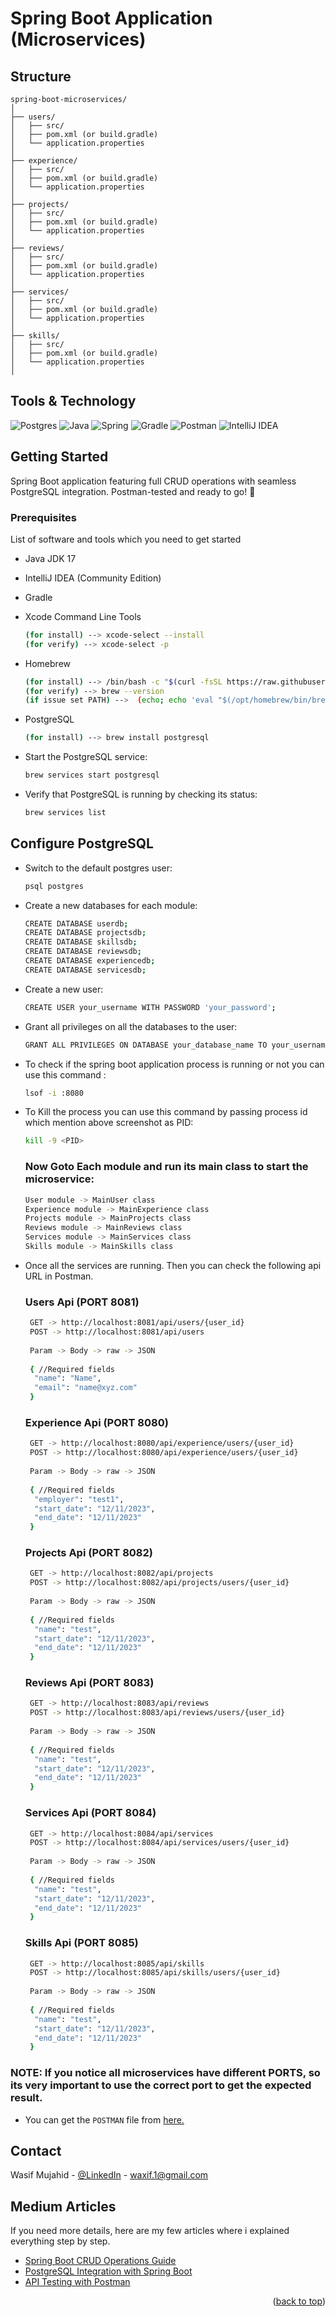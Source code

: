 
# Spring Boot Application (Microservices)

## Structure

```
spring-boot-microservices/
│
├── users/
│   ├── src/
│   ├── pom.xml (or build.gradle)
│   └── application.properties
│
├── experience/
│   ├── src/
│   ├── pom.xml (or build.gradle)
│   └── application.properties
│
├── projects/
│   ├── src/
│   ├── pom.xml (or build.gradle)
│   └── application.properties
│
├── reviews/
│   ├── src/
│   ├── pom.xml (or build.gradle)
│   └── application.properties
│
├── services/
│   ├── src/
│   ├── pom.xml (or build.gradle)
│   └── application.properties
│
├── skills/
│   ├── src/
│   ├── pom.xml (or build.gradle)
│   └── application.properties
│
```

[//]: # (## Explanation:)

[//]: # (* Each microservice has its own directory, with its source code inside the src/ folder.)

[//]: # (* Each microservice also has its own Dockerfile, build configuration &#40;Maven or Gradle&#41;, and application.properties &#40;for configuration&#41;.)

[//]: # (* Dockerfile for each microservice: Each microservice has its own Dockerfile tailored to its specific requirements.)

[//]: # ()
[//]: # (* docker-compose.yml: Use this file to define and run multiple containers for all your microservices. This will allow you to easily start all microservices with a single command.)

## Tools & Technology

![Postgres](https://img.shields.io/badge/postgres-%23316192.svg?style=for-the-badge&logo=postgresql&logoColor=white)
![Java](https://img.shields.io/badge/java-%23ED8B00.svg?style=for-the-badge&logo=openjdk&logoColor=white)
![Spring](https://img.shields.io/badge/spring-%236DB33F.svg?style=for-the-badge&logo=spring&logoColor=white)
![Gradle](https://img.shields.io/badge/Gradle-02303A.svg?style=for-the-badge&logo=Gradle&logoColor=white)
![Postman](https://img.shields.io/badge/Postman-FF6C37?style=for-the-badge&logo=postman&logoColor=white)
![IntelliJ IDEA](https://img.shields.io/badge/IntelliJIDEA-000000.svg?style=for-the-badge&logo=intellij-idea&logoColor=white)



<!-- GETTING STARTED -->
## Getting Started

Spring Boot application featuring full CRUD operations with seamless PostgreSQL integration. Postman-tested and ready to go! 🚀


### Prerequisites

List of software and tools which you need to get started

* Java JDK 17
* IntelliJ IDEA (Community Edition)
* Gradle
* Xcode Command Line Tools
  ```sh
  (for install) --> xcode-select --install
  (for verify) --> xcode-select -p 
  ```
* Homebrew
  ```sh
  (for install) --> /bin/bash -c "$(curl -fsSL https://raw.githubusercontent.com/Homebrew/install/HEAD/install.sh)"
  (for verify) --> brew --version
  (if issue set PATH) -->  (echo; echo 'eval "$(/opt/homebrew/bin/brew shellenv)"') >> /Users/waxif/.zprofile eval "$(/opt/homebrew/bin/brew shellenv)"
  ```
* PostgreSQL
  ```sh
  (for install) --> brew install postgresql
  ```

* Start the PostgreSQL service:
   ```sh
   brew services start postgresql
   ```
* Verify that PostgreSQL is running by checking its status:
   ```sh
   brew services list
   ```

## Configure PostgreSQL

* Switch to the default postgres user:
   ```sh
   psql postgres
   ```

* Create a new databases for each module:
   ```sh
   CREATE DATABASE userdb;
   CREATE DATABASE projectsdb;
   CREATE DATABASE skillsdb;
   CREATE DATABASE reviewsdb;
   CREATE DATABASE experiencedb;
   CREATE DATABASE servicesdb;
   ```

* Create a new user:
   ```sh
   CREATE USER your_username WITH PASSWORD 'your_password';
   ```

* Grant all privileges on all the databases to the user:
   ```sh
   GRANT ALL PRIVILEGES ON DATABASE your_database_name TO your_username;
   ```

* To check if the spring boot application process is running or not you can use this command :
   ```sh
   lsof -i :8080
   ```

* To Kill the process you can use this command by passing process id which mention above screenshot as PID:
   ```sh
   kill -9 <PID>
   ```

  ### Now Goto Each module and run its main class to start the microservice:
   ```sh
   User module -> MainUser class
   Experience module -> MainExperience class
   Projects module -> MainProjects class
   Reviews module -> MainReviews class
   Services module -> MainServices class
   Skills module -> MainSkills class
   ```
  
* Once all the services are running. Then you can check the following api URL in Postman.
  ### Users Api (PORT 8081)
  ```sh
   GET -> http://localhost:8081/api/users/{user_id}
   POST -> http://localhost:8081/api/users
   
   Param -> Body -> raw -> JSON 
   
   { //Required fields
    "name": "Name",
    "email": "name@xyz.com"
   }
   ```

  ### Experience Api (PORT 8080)
  ```sh
   GET -> http://localhost:8080/api/experience/users/{user_id}
   POST -> http://localhost:8080/api/experience/users/{user_id}
   
   Param -> Body -> raw -> JSON 
   
   { //Required fields
    "employer": "test1",
    "start_date": "12/11/2023",
    "end_date": "12/11/2023"
   }
   ```

  ### Projects Api (PORT 8082)
    ```sh
     GET -> http://localhost:8082/api/projects
     POST -> http://localhost:8082/api/projects/users/{user_id}
     
     Param -> Body -> raw -> JSON 
     
     { //Required fields
      "name": "test",
      "start_date": "12/11/2023",
      "end_date": "12/11/2023"
     }
     ```

  ### Reviews Api (PORT 8083)
    ```sh
     GET -> http://localhost:8083/api/reviews
     POST -> http://localhost:8083/api/reviews/users/{user_id}
     
     Param -> Body -> raw -> JSON 
     
     { //Required fields
      "name": "test",
      "start_date": "12/11/2023",
      "end_date": "12/11/2023"
     }
     ```

  ### Services Api (PORT 8084)
    ```sh
     GET -> http://localhost:8084/api/services
     POST -> http://localhost:8084/api/services/users/{user_id}
     
     Param -> Body -> raw -> JSON 
     
     { //Required fields
      "name": "test",
      "start_date": "12/11/2023",
      "end_date": "12/11/2023"
     }
     ```

  ### Skills Api (PORT 8085)
    ```sh
     GET -> http://localhost:8085/api/skills
     POST -> http://localhost:8085/api/skills/users/{user_id}
     
     Param -> Body -> raw -> JSON 
     
     { //Required fields
      "name": "test",
      "start_date": "12/11/2023",
      "end_date": "12/11/2023"
     }
     ```

### NOTE: If you notice all microservices have different PORTS, so its very important to use the correct port to get the expected result.

* You can get the `POSTMAN` file from
  [here.](https://github.com/wasif1/ProjectCv/postman/postman_collection.json)


<!-- CONTACT -->
## Contact

Wasif Mujahid - [@LinkedIn](https://www.linkedin.com/in/wasif-mujahid-android-developer/) - waxif.1@gmail.com


<!-- Medium Articles -->
## Medium Articles
If you need more details, here are my few articles where i explained everything step by step. 
* [Spring Boot CRUD Operations Guide](https://medium.com/@wasifmujahid/spring-boot-to-make-crud-operations-part-1-eaab260c99f7)
* [PostgreSQL Integration with Spring Boot](https://medium.com/@wasifmujahid/spring-boot-crud-postgresql-part-2-9a3281275105)
* [API Testing with Postman](https://medium.com/@wasifmujahid/spring-boot-to-make-crud-operations-postman-testing-part-3-3ecd68721982)

<p align="right">(<a href="#readme-top">back to top</a>)</p>



